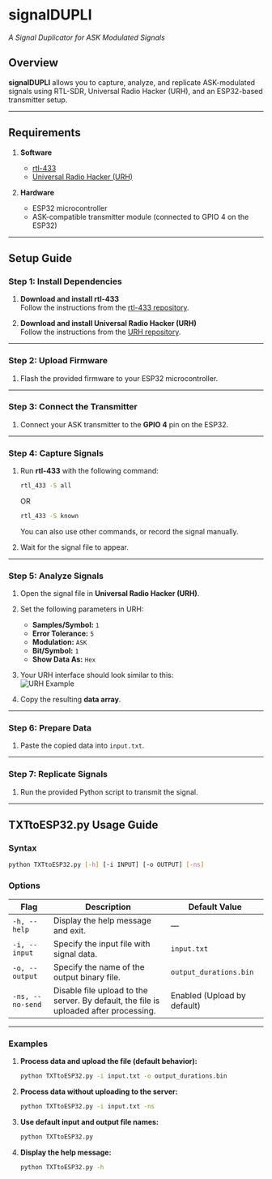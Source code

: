 # **signalDUPLI**  
*A Signal Duplicator for ASK Modulated Signals*

## **Overview**  
**signalDUPLI** allows you to capture, analyze, and replicate ASK-modulated signals using RTL-SDR, Universal Radio Hacker (URH), and an ESP32-based transmitter setup.  

---

## **Requirements**  
1. **Software**  
   - [rtl-433](https://github.com/merbanan/rtl_433)  
   - [Universal Radio Hacker (URH)](https://github.com/jopohl/urh)  

2. **Hardware**  
   - ESP32 microcontroller  
   - ASK-compatible transmitter module (connected to GPIO 4 on the ESP32)  

---

## **Setup Guide**

### **Step 1: Install Dependencies**
1. **Download and install rtl-433**  
   Follow the instructions from the [rtl-433 repository](https://github.com/merbanan/rtl_433).  

2. **Download and install Universal Radio Hacker (URH)**  
   Follow the instructions from the [URH repository](https://github.com/jopohl/urh).  

---

### **Step 2: Upload Firmware**  
1. Flash the provided firmware to your ESP32 microcontroller.  

---

### **Step 3: Connect the Transmitter**  
1. Connect your ASK transmitter to the **GPIO 4** pin on the ESP32.  

---

### **Step 4: Capture Signals**  
1. Run **rtl-433** with the following command:  
   ```bash
   rtl_433 -S all
   ```
   OR
    ```bash
   rtl_433 -S known
   ```
   You can also use other commands, or record the signal manually.

3. Wait for the signal file to appear.  

---

### **Step 5: Analyze Signals**  
1. Open the signal file in **Universal Radio Hacker (URH)**.  

2. Set the following parameters in URH:  
   - **Samples/Symbol:** `1`  
   - **Error Tolerance:** `5`  
   - **Modulation:** `ASK`  
   - **Bit/Symbol:** `1`  
   - **Show Data As:** `Hex`  

3. Your URH interface should look similar to this:  
   ![URH Example](https://github.com/kototronik/signalDUPLI/blob/main/1.png?raw=true)  

4. Copy the resulting **data array**.  

---

### **Step 6: Prepare Data**  
1. Paste the copied data into `input.txt`.  

---

### **Step 7: Replicate Signals**  
1. Run the provided Python script to transmit the signal.

---

## **TXTtoESP32.py Usage Guide**

### **Syntax**
```bash
python TXTtoESP32.py [-h] [-i INPUT] [-o OUTPUT] [-ns]
```

### **Options**
| Flag               | Description                                                                                     | Default Value              |
|--------------------|-------------------------------------------------------------------------------------------------|----------------------------|
| `-h, --help`       | Display the help message and exit.                                                              | —                          |
| `-i, --input`      | Specify the input file with signal data.                                                        | `input.txt`               |
| `-o, --output`     | Specify the name of the output binary file.                                                     | `output_durations.bin`    |
| `-ns, --no-send`   | Disable file upload to the server. By default, the file is uploaded after processing.           | Enabled (Upload by default)|

---

### **Examples**
1. **Process data and upload the file (default behavior):**
   ```bash
   python TXTtoESP32.py -i input.txt -o output_durations.bin
   ```

2. **Process data without uploading to the server:**
   ```bash
   python TXTtoESP32.py -i input.txt -ns
   ```

3. **Use default input and output file names:**
   ```bash
   python TXTtoESP32.py
   ```

4. **Display the help message:**
   ```bash
   python TXTtoESP32.py -h
   ``` 
